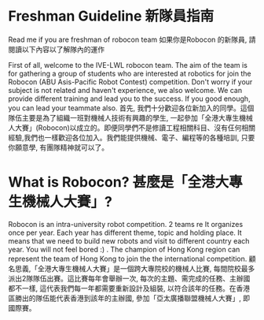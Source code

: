# Freshman Guideline 新隊員指南

Read me if you are freshman of robocon team
如果你是Robocon 的新隊員, 請閱讀以下內容以了解隊內的運作

First of all, welcome to the IVE-LWL robocon team. The aim of the team is for gathering a group of students who are interested at robotics for join the Robocon (ABU Asis-Pacific Robot Contest) competition. Don't worry if your subject is not related and haven't experience, we also welcome. We can provide different training and lead you to the success. If you good enough, you can lead your teammate also.
首先, 我們十分歡迎各位新加入的同學。這個隊伍主要是為了組織一班對機械人技術有興趣的學生, 一起參加「全港大專生機械人大賽」(Robocon)以成立的。即便同學們不是修讀工程相關科目、沒有仼何相關經驗,我們也一樣歡迎各位加入。我們能提供機械、電子、編程等的各種培訓, 只要你願意學, 有團隊精神就可以了。

# What is Robocon? 甚麼是「全港大專生機械人大賽」?
Robocon is an intra-university robot competition. 2 teams re It organizes once per year. Each year has different theme, topic and holding place. It means that we need to build new robots and visit to different country each year. You will not feel bored :) . The champion of Hong Kong region can represent the team of Hong Kong to join the the international competition.
顧名思義,「全港大專生機械人大賽」是一個跨大專院校的機械人比賽, 每間院校最多派出2隊隊伍出賽。這比賽每年會舉辦一次, 每次的主題、需完成的任務、主辦國都不一樣, 這代表我們每一年都需要重新設計及組裝, 以符合該年的任務。在香港區勝出的隊伍能代表香港到該年的主辦國, 參加「亞太廣播聯盟機械人大賽」, 即國際賽。

